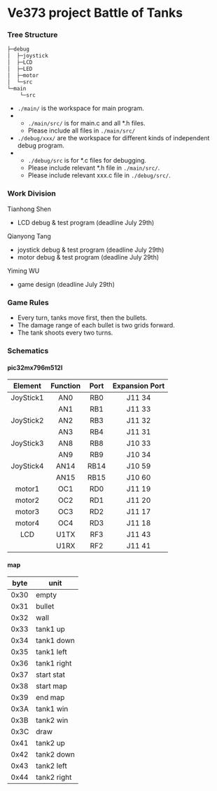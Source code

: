 ﻿# Ve373 project Battle of Tanks
### Tree Structure

```bash
├─debug
│  ├─joystick
│  ├─LCD
│  ├─LED
│  ├─motor
│  └─src
└─main
    └─src

```

+ `./main/` is the workspace for main program.
+ + `./main/src/` is for main.c and all *.h files.
  + Please include all files in `./main/src/`
+ `./debug/xxx/` are the workspace for different kinds of independent debug program.
+ + `./debug/src` is for *.c files for debugging.
  + Please include relevant *.h file in `./main/src/`.
  + Please include relevant xxx.c file in `./debug/src/`.

### Work Division

Tianhong Shen

- LCD debug & test program (deadline July 29th)

Qianyong Tang

- joystick debug & test program (deadline July 29th)
- motor debug & test program (deadline July 29th)

Yiming WU

- game design (deadline July 29th)


### Game Rules

+ Every turn, tanks move first, then the bullets.
+ The damage range of each bullet is two grids forward.
+ The tank shoots every two turns. 


### Schematics

#### pic32mx796m512l

|  Element  | Function | Port | Expansion Port |
| :-------: | :------: | :--: | :------------: |
| JoyStick1 |   AN0    | RB0  |     J11 34     |
|           |   AN1    | RB1  |     J11 33     |
| JoyStick2 |   AN2    | RB3  |     J11 32     |
|           |   AN3    | RB4  |     J11 31     |
| JoyStick3 |   AN8    | RB8  |     J10 33     |
|           |   AN9    | RB9  |     J10 34     |
| JoyStick4 |   AN14   | RB14 |     J10 59     |
|           |   AN15   | RB15 |     J10 60     |
|  motor1   |   OC1    | RD0  |     J11 19     |
|  motor2   |   OC2    | RD1  |     J11 20     |
|  motor3   |   OC3    | RD2  |     J11 17     |
|  motor4   |   OC4    | RD3  |     J11 18     |
|    LCD    |   U1TX   | RF3  |     J11 43     |
|           |   U1RX   | RF2  |     J11 41     |

#### map

| byte | unit        |
| ---- | ----------- |
| 0x30 | empty       |
| 0x31 | bullet      |
| 0x32 | wall        |
| 0x33 | tank1 up    |
| 0x34 | tank1 down  |
| 0x35 | tank1 left  |
| 0x36 | tank1 right |
| 0x37 | start stat  |
| 0x38 | start map   |
| 0x39 | end map     |
| 0x3A | tank1 win   |
| 0x3B | tank2 win   |
| 0x3C | draw        |
| 0x41 | tank2 up    |
| 0x42 | tank2 down  |
| 0x43 | tank2 left  |
| 0x44 | tank2 right |